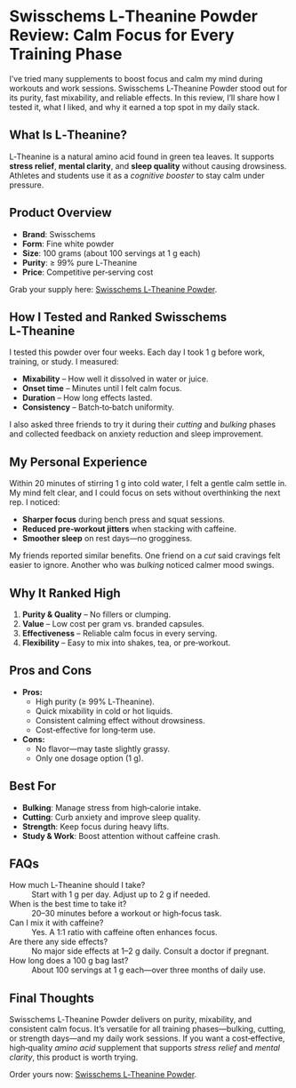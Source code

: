 <h1>Swisschems L‑Theanine Powder Review: Calm Focus for Every Training Phase</h1>

<p>I’ve tried many supplements to boost focus and calm my mind during workouts and work sessions. Swisschems L‑Theanine Powder stood out for its purity, fast mixability, and reliable effects. In this review, I’ll share how I tested it, what I liked, and why it earned a top spot in my daily stack.</p>

<h2>What Is L‑Theanine?</h2>
<p>L‑Theanine is a natural amino acid found in green tea leaves. It supports <strong>stress relief</strong>, <strong>mental clarity</strong>, and <strong>sleep quality</strong> without causing drowsiness. Athletes and students use it as a <em>cognitive booster</em> to stay calm under pressure.</p>

<h2>Product Overview</h2>
<ul>
  <li><strong>Brand</strong>: Swisschems</li>
  <li><strong>Form</strong>: Fine white powder</li>
  <li><strong>Size</strong>: 100 grams (about 100 servings at 1 g each)</li>
  <li><strong>Purity</strong>: ≥ 99% pure L‑Theanine</li>
  <li><strong>Price</strong>: Competitive per‑serving cost</li>
</ul>

<p>Grab your supply here: <a href="https://swisschems.is/product/l-theanine-powder-100-grams/ref/277/?campaign=github" target="_blank">Swisschems L‑Theanine Powder</a>.</p>

<h2>How I Tested and Ranked Swisschems L‑Theanine</h2>
<p>I tested this powder over four weeks. Each day I took 1 g before work, training, or study. I measured:</p>
<ul>
  <li><strong>Mixability</strong> – How well it dissolved in water or juice.</li>
  <li><strong>Onset time</strong> – Minutes until I felt calm focus.</li>
  <li><strong>Duration</strong> – How long effects lasted.</li>
  <li><strong>Consistency</strong> – Batch‑to‑batch uniformity.</li>
</ul>
<p>I also asked three friends to try it during their <em>cutting</em> and <em>bulking</em> phases and collected feedback on anxiety reduction and sleep improvement.</p>

<h2>My Personal Experience</h2>
<p>Within 20 minutes of stirring 1 g into cold water, I felt a gentle calm settle in. My mind felt clear, and I could focus on sets without overthinking the next rep. I noticed:</p>
<ul>
  <li><strong>Sharper focus</strong> during bench press and squat sessions.</li>
  <li><strong>Reduced pre‑workout jitters</strong> when stacking with caffeine.</li>
  <li><strong>Smoother sleep</strong> on rest days—no grogginess.</li>
</ul>
<p>My friends reported similar benefits. One friend on a <em>cut</em> said cravings felt easier to ignore. Another who was <em>bulking</em> noticed calmer mood swings.</p>

<h2>Why It Ranked High</h2>
<ol>
  <li><strong>Purity & Quality</strong> – No fillers or clumping.</li>
  <li><strong>Value</strong> – Low cost per gram vs. branded capsules.</li>
  <li><strong>Effectiveness</strong> – Reliable calm focus in every serving.</li>
  <li><strong>Flexibility</strong> – Easy to mix into shakes, tea, or pre‑workout.</li>
</ol>

<h2>Pros and Cons</h2>
<ul>
  <li><strong>Pros:</strong>
    <ul>
      <li>High purity (≥ 99% L‑Theanine).</li>
      <li>Quick mixability in cold or hot liquids.</li>
      <li>Consistent calming effect without drowsiness.</li>
      <li>Cost‑effective for long‑term use.</li>
    </ul>
  </li>
  <li><strong>Cons:</strong>
    <ul>
      <li>No flavor—may taste slightly grassy.</li>
      <li>Only one dosage option (1 g).</li>
    </ul>
  </li>
</ul>

<h2>Best For</h2>
<ul>
  <li><strong>Bulking</strong>: Manage stress from high‑calorie intake.</li>
  <li><strong>Cutting</strong>: Curb anxiety and improve sleep quality.</li>
  <li><strong>Strength</strong>: Keep focus during heavy lifts.</li>
  <li><strong>Study & Work</strong>: Boost attention without caffeine crash.</li>
</ul>

<h2>FAQs</h2>
<dl>
  <dt>How much L‑Theanine should I take?</dt>
  <dd>Start with 1 g per day. Adjust up to 2 g if needed.</dd>

  <dt>When is the best time to take it?</dt>
  <dd>20–30 minutes before a workout or high‑focus task.</dd>

  <dt>Can I mix it with caffeine?</dt>
  <dd>Yes. A 1:1 ratio with caffeine often enhances focus.</dd>

  <dt>Are there any side effects?</dt>
  <dd>No major side effects at 1–2 g daily. Consult a doctor if pregnant.</dd>

  <dt>How long does a 100 g bag last?</dt>
  <dd>About 100 servings at 1 g each—over three months of daily use.</dd>
</dl>

<h2>Final Thoughts</h2>
<p>Swisschems L‑Theanine Powder delivers on purity, mixability, and consistent calm focus. It’s versatile for all training phases—bulking, cutting, or strength days—and my daily work sessions. If you want a cost‑effective, high‑quality <em>amino acid</em> supplement that supports <em>stress relief</em> and <em>mental clarity</em>, this product is worth trying.</p>

<p>Order yours now: <a href="https://swisschems.is/product/l-theanine-powder-100-grams/ref/277/?campaign=github" target="_blank">Swisschems L‑Theanine Powder</a>.</p>
